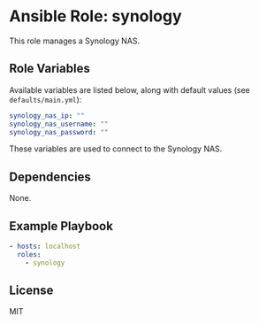 # Ansible Role: synology

This role manages a Synology NAS.

## Role Variables

Available variables are listed below, along with default values (see `defaults/main.yml`):

```yaml
synology_nas_ip: ""
synology_nas_username: ""
synology_nas_password: ""
```

These variables are used to connect to the Synology NAS.

## Dependencies

None.

## Example Playbook

```yaml
- hosts: localhost
  roles:
    - synology
```

## License

MIT
